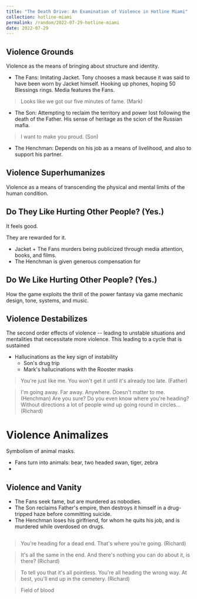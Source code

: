 ```yaml
---
title: "The Death Drive: An Examination of Violence in Hotline Miami"
collection: hotline-miami
permalink: /random/2022-07-29-hotline-miami
date: 2022-07-29
---
```


## Violence Grounds
Violence as the means of bringing about structure and identity. 
* The Fans: Imitating Jacket. Tony chooses a mask because it was said to have been worn by Jacket himself. Hooking up phones, hoping 50 Blessings rings. Media features the Fans.
> Looks like we got our five minutes of fame. (Mark)
* The Son: Attempting to reclaim the territory and power lost following the death of the Father. His sense of heritage as the scion of the Russian mafia.
> I want to make you proud. (Son)
* The Henchman: Depends on his job as a means of livelihood, and also to support his partner.

## Violence Superhumanizes
Violence as a means of transcending the physical and mental limits of the human condition.


## Do They Like Hurting Other People? (Yes.)
It feels good.

They are rewarded for it.
* Jacket + The Fans murders being publicized through media attention, books, and films. 
* The Henchman is given generous compensation for 


## Do We Like Hurting Other People? (Yes.)
How the game exploits the thrill of the power fantasy via game mechanic design, tone,  systems, and music.


## Violence Destabilizes
The second order effects of violence -- leading to unstable situations and mentalities that necessitate more violence. This leading to a cycle that is sustained 

* Hallucinations as the key sign of instability
  * Son's drug trip
  * Mark's hallucinations with the Rooster masks
> You're just like me. You won't get it until it's already too late. (Father)

> I'm going away. Far away. Anywhere. Doesn't matter to me. (Henchman)
> Are you sure? Do you even know where you're heading? Without directions a lot of people wind up going round in circles... (Richard)

# Violence Animalizes
Symbolism of animal masks. 
- Fans turn into animals: bear, two headed swan, tiger, zebra
- 
## Violence and Vanity
* The Fans seek fame, but are murdered as nobodies.
* The Son reclaims Father's empire, then destroys it himself in a drug-tripped haze before committing suicide.
* The Henchman loses his girlfriend, for whom he quits his job, and is murdered while overdosed on drugs.


## 

> You're heading for a dead end. That's where you're going. (Richard)

> It's all the same in the end. And there's nothing you can do about it, is there? (Richard)

> To tell you that it's all pointless. You're all heading the wrong way. At best, you'll end up in the cemetery. (Richard)

> Field of blood

